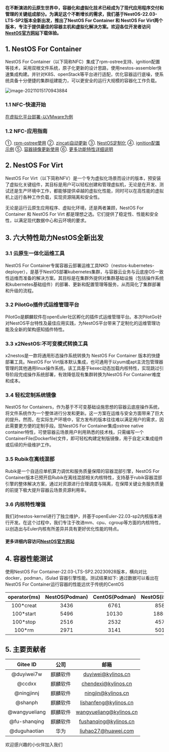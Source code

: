 
#### 在不断演进的云原生世界中，容器化和虚拟化技术已经成为了现代应用程序交付和管理的关键组成部分。为满足这个不断增长的需求，我们基于NestOS-22.03-LTS-SP2版本全新出发，推出了NestOS For Container 和 NestOS For Virt两个版本，专注于提供最佳的容器主机和虚拟化解决方案。欢迎各位开发者访问[NestOS官方网站](https://nestos.openeuler.org/)下载体验。



## 1. NestOS For Container
NestOS For Container（以下简称NFC）集成了rpm-ostree支持、ignition配置等技术，采用双根文件系统，原子化更新的设计思路，使用nestos-assembler快速集成构建。并针对K8S、openStack等平台进行适配，优化容器运行底噪，使系统具备十分便捷的集群组建能力，可以更安全的运行大规模的容器化工作负载。

![image-20211015170943884](docs/zh/graph/README/image-20211015170943884.png)


### 1.1 NFC-快速开始
[在虚拟化平台部署-以VMware为例](https://gitee.com/openeuler/NestOS/blob/master/docs/zh/usr_manual/%E5%BF%AB%E9%80%9F%E5%BC%80%E5%A7%8B.md)

### 1.2 NFC-应用指南
①.  [rpm-ostree使用](https://gitee.com/openeuler/NestOS/blob/master/docs/zh/usr_manual/rpm-ostree%E4%BD%BF%E7%94%A8.md)
②.  [zincati自动更新](https://gitee.com/openeuler/NestOS/blob/master/docs/zh/usr_manual/zincati%E8%87%AA%E5%8A%A8%E6%9B%B4%E6%96%B0%E4%BD%BF%E7%94%A8.md)
③.  [NestOS定制化](https://gitee.com/openeuler/NestOS/blob/master/docs/zh/usr_manual/%E5%AE%9A%E5%88%B6NestOS.md)
④.  [ignition配置示例](https://gitee.com/openeuler/NestOS/blob/master/docs/zh/usr_manual/ignition%E9%85%8D%E7%BD%AE.md) 
⑤.  [容器镜像更新使用](https://gitee.com/openeuler/NestOS/blob/master/docs/zh/usr_manual/%E5%AE%B9%E5%99%A8%E9%95%9C%E5%83%8F%E6%9B%B4%E6%96%B0%E4%BD%BF%E7%94%A8.md) 
⑥.  [更多功能特性详细说明](https://gitee.com/openeuler/NestOS/blob/master/docs/zh/usr_manual/%E5%8A%9F%E8%83%BD%E7%89%B9%E6%80%A7%E6%8F%8F%E8%BF%B0.md)

## 2. NestOS For Virt
NestOS For Virt（以下简称NFV）是一个专为虚拟化场景而设计的版本，预安装了虚拟化关键组件，其目标是用户可以轻松创建和管理虚拟机，无论是在开发、测试还是生产环境中工作，都能够提供卓越的虚拟化性能，同时可以在高性能的虚拟机上运行各种工作负载，实现资源隔离和安全性。

无论是运行云原生应用程序、虚拟化环境，还是两者兼顾，NestOS For Container 和 NestOS For Virt 都是理想之选。它们提供了稳定性、性能和安全性，以满足现代数据中心和云环境的要求。

## 3. 六大特性助力NestOS全新出发

### 3.1 云原生一体化运维工具
NestOS For Container专属容器云部署运维工具NKD（nestos-kubernetes-deployer），是基于NestOS部署kubernetes集群，与容器云业务与云底座OS一致性运维而准备的解决方案。其目标是在集群外提供对集群基础设施（包括操作系统和kubernetes基础组件）的部署、更新和配置管理等服务，从而简化了集群部署和升级的流程。

### 3.2 PilotGo插件式运维管理平台
PilotGo是麒麟软件在openEuler社区孵化的插件式运维管理平台。本次PilotGo针对NestOS平台特性及最佳应用实践，为NestOS平台带来了定制化的运维管理功能及全新的架构感知插件特性。

### 3.3 x2NestOS:不可变模式转换工具
x2nestos是一款将通用形态操作系统转换为 NestOS For Container 版本的快捷部署工具。NestOS For Virt版本默认集成，也可通用于以yum或apt主流包管理器管理的其他通用linux操作系统。该工具基于kexec动态加载内核特性，实现跳过引导阶段完成操作系统部署，有效降低现有集群转换为NestOS For Container难度和成本。

### 3.4 轻松定制系统镜像
NestOS for Containers，作为基于不可变基础设施思想的容器云底座操作系统，将文件系统作为一个整体进行分发和更新。这一方案在运维与安全方面带来了巨大的提升。然而，在实际生产环境中，官方发布的版本往往难以满足用户的需求，因此需要更方便的定制手段。现NestOS For Container集成ostree native container特性，可使容器云场景用户利用熟悉的技术栈，只需编写一个ContainerFile(Dockerfile)文件，即可轻松构建定制版镜像，用于自定义集成组件或后续的升级维护工作。

### 3.5 Rubik在离线混部
Rubik是一个自适应单机算力调优和服务质量保障的容器混部引擎，NestOS  For Container版本已预开启Rubik在离线混部相关内核特性，支持基于rubik容器混部引擎的整体解决方案，通过对资源进行合理调度与隔离，在保障关键业务服务质量的前提下极大提升容器云场景资源利用率。

### 3.6 内核特性增强
我们对nestos-kernel进行了独立维护，并基于openEuler-22.03-sp2内核版本进行开发。在这个过程中，我们专注于改进mm、cpu、cgroup等方面的内核特性，以创造出与Euler内核有所差异并具有更好优化性能的特点。


#### 更多详细内容访问[NestOS官方网站](https://nestos.openeuler.org/)

## 4. 容器性能测试

使用NestOS For Container-22.03-LTS-SP2.20230928版本，横向对比 docker，podman，iSulad 容器引擎性能。测试结果如下:
通过数据可以看出在NestOS For Container运行容器的性能远优于传统的CentOS

       
| operator(ms) | NestOS(Podman) | CentOS(Podman) | NestOS(iSulad) | CentOS(iSulad) | NestOS(Docker) | CentOS(Docker) |
| :----------: | :----: | :----: | :----: | :-------: | :-------: | :-------: |
|  100*creat   |  3436  | 6761  |  858  |   882    |   1375    |   2919    |
|  100*start   |  5496  |  10130  |  1885  |   2123    |   7397    |   18400    |
|   100*stop   |  2516  |  2532  |  457   |   497   |   1052    |   465    |
|    100*rm    |  2971  |  3141  |  501   |   566    |   1116    |   6838    |





## 5. 主要贡献者

|   Gitee ID    |   公司   |          邮箱           |
| :-----------: | :------: | :---------------------: |
|  @duyiwei7w   | 麒麟软件 |   duyiwei@kylinos.cn    |
|  @ccdxx       | 麒麟软件 |   chendexi@kylinos.cn    |
|  @ningjinnj   | 麒麟软件 |   ningjin@kylinos.cn    |
|    @shanph    | 麒麟软件 |  lishanfeng@kylinos.cn  |
| @wangyueliang | 麒麟软件 | wangyueliang@kylinos.cn |
| @fu-shanqing  | 麒麟软件 |  fushanqing@kylinos.cn  |
| @duguhaotian  |   华为   |   liuhao27@huawei.com   |

欢迎感兴趣的小伙伴加入我们


[1]: ./images/NestOS-roadmap.png "NestOS-roadmap.png"
